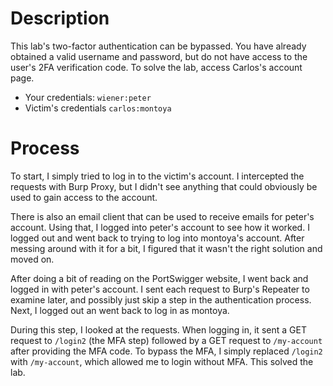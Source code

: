 # Description
This lab's two-factor authentication can be bypassed. You have already obtained a valid username and password, but do not have access to the user's 2FA verification code. To solve the lab, access Carlos's account page.
-   Your credentials: `wiener:peter`
-   Victim's credentials `carlos:montoya`

# Process
To start, I simply tried to log in to the victim's account. I intercepted the requests with Burp Proxy, but I didn't see anything that could obviously be used to gain access to the account.

There is also an email client that can be used to receive emails for peter's account. Using that, I logged into peter's account to see how it worked. I logged out and went back to trying to log into montoya's account. After messing around with it for a bit, I figured that it wasn't the right solution and moved on.

After doing a bit of reading on the PortSwigger website, I went back and logged in with peter's account. I sent each request to Burp's Repeater to examine later, and possibly just skip a step in the authentication process. Next, I logged out an went back to log in as montoya.

During this step, I looked at the requests. When logging in, it sent a GET request to `/login2` (the MFA step) followed by a GET request to `/my-account` after providing the MFA code. To bypass the MFA, I simply replaced `/login2` with `/my-account`, which allowed me to login without MFA. This solved the lab.
